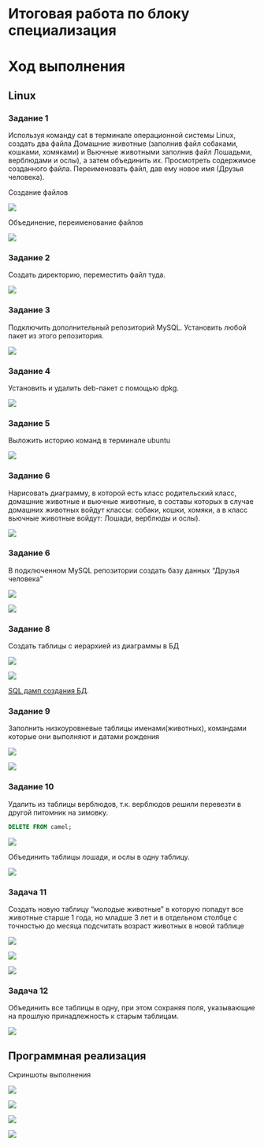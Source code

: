 # Итоговая работа по блоку специализация

# Ход выполнения

## Linux

### Задание 1 
Используя команду cat в терминале операционной системы Linux, создать два файла Домашние животные (заполнив файл собаками, кошками, хомяками) и Вьючные животными заполнив файл Лошадьми, верблюдами и ослы), а затем объединить их. Просмотреть содержимое созданного файла. Переименовать файл, дав ему новое имя (Друзья человека).

Создание файлов

![](images/img_001.png)

Объединение, переименование файлов

![](images/img_002.png)


### Задание 2

Создать директорию, переместить файл туда. 

![](images/img_003.png)

### Задание 3 

Подключить дополнительный репозиторий MySQL. Установить любой пакет из этого репозитория.

![](images/img_004.png)

### Задание 4

Установить и удалить deb-пакет с помощью dpkg. 

![](images/img_005.png)

### Задание 5

Выложить историю команд в терминале ubuntu

![](images/img_006.png)

### Задание 6 

Нарисовать диаграмму, в которой есть класс родительский класс, домашние
животные и вьючные животные, в составы которых в случае домашних
животных войдут классы: собаки, кошки, хомяки, а в класс вьючные животные
войдут: Лошади, верблюды и ослы).

![](images/img_007.png)

### Задание 6

В подключенном MySQL репозитории создать базу данных “Друзья
человека”

![](images/img_008.png)

![](images/img_009.png)

### Задание 8

Создать таблицы с иерархией из диаграммы в БД

![](images/img_010.png)

![](image/img_011.png)

<a href="data/Animals.SQL" target="_blank">SQL дамп создания БД</a>.

### Задание 9

Заполнить низкоуровневые таблицы именами(животных), командами
которые они выполняют и датами рождения

![](images/img_012.png)

![](images/img_013.png)


### Задание 10

Удалить из таблицы верблюдов, т.к. верблюдов решили перевезти в другой
питомник на зимовку. 

```sql
DELETE FROM camel;
```

![](images/img_014.png)

Объединить таблицы лошади, и ослы в одну таблицу.

![](images/img_015.png)

### Задача 11

Создать новую таблицу “молодые животные” в которую попадут все
животные старше 1 года, но младше 3 лет и в отдельном столбце с точностью
до месяца подсчитать возраст животных в новой таблице

![](images/img_016.png)

![](images/img_017.png)

![](images/img_018.png)

### Задача 12

Объединить все таблицы в одну, при этом сохраняя поля, указывающие на
прошлую принадлежность к старым таблицам.

![](images/img_019.png)

## Программная реализация

Скриншоты выполнения

![](images/img_020.png)

![](images/img_021.png)

![](images/img_022.png)

![](images/img_023.png)
